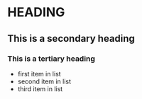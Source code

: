 # HEADING
## This is a secondary heading
### This is a tertiary heading

* first item in list
* second item in list
* third item in list